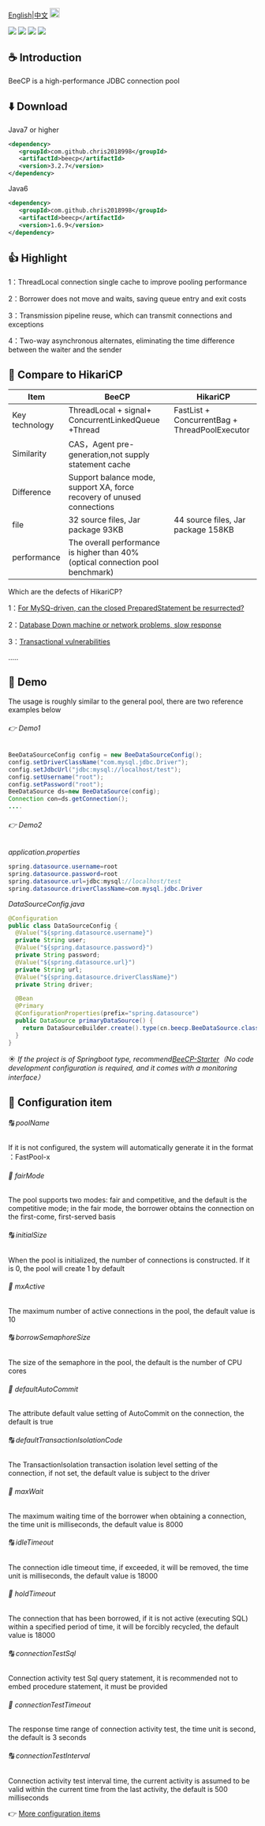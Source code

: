 <a href="https://github.com/Chris2018998/BeeCP/blob/master/README.md">English</a>|<a href="https://github.com/Chris2018998/BeeCP/blob/master/README_ZH.md">中文</a>
<img height="20px" width="20px" align="bottom" src="https://github.com/Chris2018998/BeeCP/blob/master/doc/individual/bee.png"></img>

<p align="left">
 <a><img src="https://img.shields.io/badge/JDK-1.7+-green.svg"></a>
 <a><img src="https://img.shields.io/badge/License-GPL%203.0-blue.svg"></a>
 <a><img src="https://maven-badges.herokuapp.com/maven-central/com.github.chris2018998/beecp/badge.svg"></a>
 <a><img src="https://img.shields.io/github/v/release/Chris2018998/beecp.svg"></a> 
</p> 

## :coffee: Introduction 

BeeCP is a high-performance JDBC connection pool

## :arrow_down: Download 

Java7 or higher
```xml
<dependency>
   <groupId>com.github.chris2018998</groupId>
   <artifactId>beecp</artifactId>
   <version>3.2.7</version>
</dependency>
```
Java6
```xml
<dependency>
   <groupId>com.github.chris2018998</groupId>
   <artifactId>beecp</artifactId>
   <version>1.6.9</version>
</dependency>
```

## :thumbsup: Highlight

1：ThreadLocal connection single cache to improve pooling performance 

2：Borrower does not move and waits, saving queue entry and exit costs 

3：Transmission pipeline reuse, which can transmit connections and exceptions 

4：Two-way asynchronous alternates, eliminating the time difference between the waiter and the sender


## :cherries: Compare to HikariCP

|    Item      |    BeeCP                                                    |      HikariCP                                             |  
| -----------  |----------------------------------------------------------   | ----------------------------------------------------------|          
|Key technology|ThreadLocal + signal+ ConcurrentLinkedQueue +Thread          |FastList + ConcurrentBag + ThreadPoolExecutor              | 
|Similarity    |CAS，Agent pre-generation,not supply statement cache         |                                                           |
|Difference    |Support balance mode, support XA, force recovery of unused connections|                                                  |
|file          |32 source files, Jar package 93KB                            |44 source files, Jar package 158KB                         | 
|performance   |The overall performance is higher than 40% (optical connection pool benchmark) |                                         |

Which are the defects of HikariCP? 

1：<a href="https://my.oschina.net/u/3918073/blog/4645061">For MySQ-driven, can the closed PreparedStatement be resurrected?</a> 

2：<a href="https://my.oschina.net/u/3918073/blog/5053082">Database Down machine or network problems, slow response</a>

3：<a href="https://my.oschina.net/u/3918073/blog/5171229">Transactional vulnerabilities</a>

.....

## :tractor: Demo

The usage is roughly similar to the general pool, there are two reference examples below 

###### :point_right: Demo1

```java
BeeDataSourceConfig config = new BeeDataSourceConfig();
config.setDriverClassName("com.mysql.jdbc.Driver");
config.setJdbcUrl("jdbc:mysql://localhost/test");
config.setUsername("root");
config.setPassword("root");
BeeDataSource ds=new BeeDataSource(config);
Connection con=ds.getConnection();
....

```

###### :point_right: Demo2

*application.properties*

```java
spring.datasource.username=root
spring.datasource.password=root
spring.datasource.url=jdbc:mysql://localhost/test
spring.datasource.driverClassName=com.mysql.jdbc.Driver
``` 

*DataSourceConfig.java*
```java
@Configuration
public class DataSourceConfig {
  @Value("${spring.datasource.username}")
  private String user;
  @Value("${spring.datasource.password}")
  private String password;
  @Value("${spring.datasource.url}")
  private String url;
  @Value("${spring.datasource.driverClassName}")
  private String driver;

  @Bean
  @Primary
  @ConfigurationProperties(prefix="spring.datasource")
  public DataSource primaryDataSource() {
    return DataSourceBuilder.create().type(cn.beecp.BeeDataSource.class).build();
  }
}
```

:sunny: *If the project is of Springboot type, recommend<a href="https://github.com/Chris2018998/BeeCP-Starter">BeeCP-Starter</a>（No code development configuration is required, and it comes with a monitoring interface）*


## :book: Configuration item 

###### :capital_abcd: poolName 

If it is not configured, the system will automatically generate it in the format ：FastPool-x 

###### :1234: fairMode

The pool supports two modes: fair and competitive, and the default is the competitive mode; in the fair mode, the borrower obtains the connection on the first-come, first-served basis 

###### :capital_abcd: initialSize

When the pool is initialized, the number of connections is constructed. If it is 0, the pool will create 1 by default 

###### :1234: mxActive

The maximum number of active connections in the pool, the default value is 10 

###### :capital_abcd: borrowSemaphoreSize

The size of the semaphore in the pool, the default is the number of CPU cores 

###### :1234: defaultAutoCommit

The attribute default value setting of AutoCommit on the connection, the default is true 

###### :capital_abcd: defaultTransactionIsolationCode

The TransactionIsolation transaction isolation level setting of the connection, if not set, the default value is subject to the driver 

###### :1234: maxWait

The maximum waiting time of the borrower when obtaining a connection, the time unit is milliseconds, the default value is 8000

###### :capital_abcd: idleTimeout

The connection idle timeout time, if exceeded, it will be removed, the time unit is milliseconds, the default value is 18000 

###### :1234: holdTimeout

The connection that has been borrowed, if it is not active (executing SQL) within a specified period of time, it will be forcibly recycled, the default value is 18000 

###### :capital_abcd: connectionTestSql

Connection activity test Sql query statement, it is recommended not to embed procedure statement, it must be provided 

###### :1234: connectionTestTimeout

The response time range of connection activity test, the time unit is second, the default is 3 seconds 

###### :capital_abcd: connectionTestInterval

Connection activity test interval time, the current activity is assumed to be valid within the current time from the last activity, the default is 500 milliseconds 

:point_right: <a href="https://github.com/Chris2018998/BeeCP/wiki/%E9%85%8D%E7%BD%AE%E9%A1%B9%E5%88%97%E8%A1%A8">More configuration items </a>

